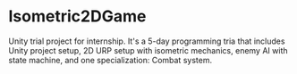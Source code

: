 # Isometric2DGame

Unity trial project for internship. It's a  5-day programming tria that includes Unity project setup, 2D URP setup with isometric mechanics, enemy AI with state machine, and one specialization: Combat system.
